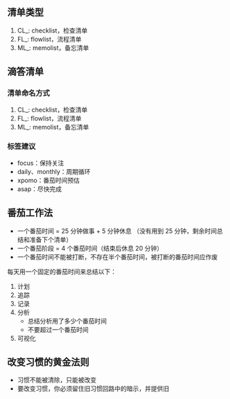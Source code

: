 ## 清单类型
1. CL_: checklist，检查清单
2. FL_: flowlist，流程清单
3. ML_: memolist，备忘清单


## 滴答清单

### 清单命名方式
1. CL_: checklist，检查清单
2. FL_: flowlist，流程清单
3. ML_: memolist，备忘清单

### 标签建议

- focus：保持关注
- daily、monthly：周期循环
- xpomo：番茄时间预估
- asap：尽快完成


## 番茄工作法

- 一个番茄时间 = 25 分钟做事 + 5 分钟休息 （没有用到 25 分钟，剩余时间总结和准备下个清单）
- 一个番茄阶段 = 4 个番茄时间（结束后休息 20 分钟）
- 一个番茄时间不能被打断，不存在半个番茄时间，被打断的番茄时间应作废

每天用一个固定的番茄时间来总结以下：
1. 计划
2. 追踪
3. 记录
4. 分析
	- 总结分析用了多少个番茄时间
	- 不要超过一个番茄时间
5. 可视化

## 改变习惯的黄金法则
- 习惯不能被清除，只能被改变
- 要改变习惯，你必须留住旧习惯回路中的暗示，并提供旧